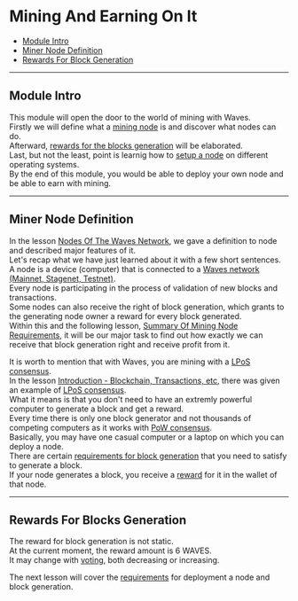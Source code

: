 # Mining And Earning On It #

 - [Module Intro](#module-intro)
 - [Miner Node Definition](#miner-node-definition)
 - [Rewards For Block Generation](#rewards-for-blocks-generation)

---

## Module Intro ##

This module will open the door to the world of mining with Waves.  
Firstly we will define what a [mining node](#miner-node-definition) is and discover what nodes can do.  
Afterward, [rewards for the blocks generation]() will be elaborated.  
Last, but not the least, point is learnig how to [setup a node]() on different operating systems.  
By the end of this module, you would be able to deploy your own node and be able to earn with mining.  

---

## Miner Node Definition ##

In the lesson [Nodes Of The Waves Network](), we gave a definition to node and described major features of it.  
Let's  recap what we have just learned about it with a few short sentences.  
A node is a device (computer) that is connected to a [Waves network (Mainnet, Stagenet, Testnet)]().  
Every node is participating in the process of validation of new blocks and transactions.  
Some nodes can also receive the right of block generation, which grants to the generating node owner a reward for every block generated.  
Within this and the following lesson, [Summary Of Mining Node Requirements](), it will be our major task to find out how exactly we can receive that block generation right and receive profit from it.  

It is worth to mention that with Waves, you are mining with a [LPoS consensus]().  
In the lesson [Introduction - Blockchain, Transactions, etc](), there was given an example of [LPoS consensus]().  
What it means is that you don't need to have an extremly powerful computer to generate a block and get a reward.  
Every time there is only one block generator and not thousands of competing computers as it works with [PoW consensus]().  
Basically, you may have one casual computer or a laptop on which you can deploy a node.  
There are certain [requirements for block generation]() that you need to satisfy to generate a block.  
If your node generates a block, you receive a [reward](#rewards-for-blocks-generation) for it in the wallet of that node.  


---

## Rewards For Blocks Generation ##

The reward for block generation is not static.  
At the current moment, the reward amount is 6 WAVES.  
It may change with [voting](https://docs.waves.tech/en/blockchain/mining/mining-reward#voting), both decreasing or increasing.  


The next lesson will cover the [requirements]() for deployment a node and block generation.  
